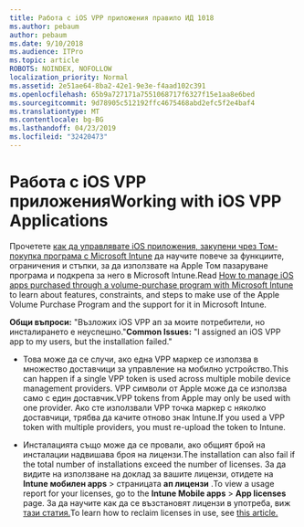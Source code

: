 ```yaml
---
title: Работа с iOS VPP приложения правило ИД 1018
ms.author: pebaum
author: pebaum
ms.date: 9/10/2018
ms.audience: ITPro
ms.topic: article
ROBOTS: NOINDEX, NOFOLLOW
localization_priority: Normal
ms.assetid: 2e51ae64-8ba2-42e1-9e3e-f4aad102c391
ms.openlocfilehash: 65b9a727171a7551068717f6327f15e1aa8e6bed
ms.sourcegitcommit: 9d78905c512192ffc4675468abd2efc5f2e4baf4
ms.translationtype: MT
ms.contentlocale: bg-BG
ms.lasthandoff: 04/23/2019
ms.locfileid: "32420473"
---
```

# <a name="working-with-ios-vpp-applications"></a><span data-ttu-id="d98f2-102">Работа с iOS VPP приложения</span><span class="sxs-lookup"><span data-stu-id="d98f2-102">Working with iOS VPP Applications</span></span>

<span data-ttu-id="d98f2-103">Прочетете [как да управлявате iOS приложения, закупени чрез Том-покупка програма с Microsoft Intune](https://docs.microsoft.com/intune/vpp-apps-ios) да научите повече за функциите, ограничения и стъпки, за да използвате на Apple Том пазаруване програма и подкрепа за него в Microsoft Intune.</span><span class="sxs-lookup"><span data-stu-id="d98f2-103">Read [How to manage iOS apps purchased through a volume-purchase program with Microsoft Intune](https://docs.microsoft.com/intune/vpp-apps-ios) to learn about features, constraints, and steps to make use of the Apple Volume Purchase Program and the support for it in Microsoft Intune.</span></span> 
  
 <span data-ttu-id="d98f2-104">**Общи въпроси:** "Възложих iOS VPP ап за моите потребители, но инсталирането е неуспешно."</span><span class="sxs-lookup"><span data-stu-id="d98f2-104">**Common Issues:** "I assigned an iOS VPP app to my users, but the installation failed."</span></span> 
  
- <span data-ttu-id="d98f2-105">Това може да се случи, ако една VPP маркер се използва в множество доставчици за управление на мобилно устройство.</span><span class="sxs-lookup"><span data-stu-id="d98f2-105">This can happen if a single VPP token is used across multiple mobile device management providers.</span></span> <span data-ttu-id="d98f2-106">VPP символи от Apple може да се използва само с един доставчик.</span><span class="sxs-lookup"><span data-stu-id="d98f2-106">VPP tokens from Apple may only be used with one provider.</span></span> <span data-ttu-id="d98f2-107">Ако сте използвали VPP точка маркер с няколко доставчици, трябва да качите отново знак Intune.</span><span class="sxs-lookup"><span data-stu-id="d98f2-107">If you used a VPP token with multiple providers, you must re-upload the token to Intune.</span></span>
    
- <span data-ttu-id="d98f2-108">Инсталацията също може да се провали, ако общият брой на инсталации надвишава броя на лицензи.</span><span class="sxs-lookup"><span data-stu-id="d98f2-108">The installation can also fail if the total number of installations exceed the number of licenses.</span></span> <span data-ttu-id="d98f2-109">За да видите на използване на доклад за вашите лицензи, отидете на **Intune мобилен apps** \> страницата **ап лицензи** .</span><span class="sxs-lookup"><span data-stu-id="d98f2-109">To view a usage report for your licenses, go to the **Intune Mobile apps** \> **App licenses** page.</span></span> <span data-ttu-id="d98f2-110">За да научите как да се възстановят лицензи в употреба, виж [тази статия.](https://docs.microsoft.com/intune/vpp-apps-ios#revoking-app-licenses-and-deleting-tokens)</span><span class="sxs-lookup"><span data-stu-id="d98f2-110">To learn how to reclaim licenses in use, see [this article.](https://docs.microsoft.com/intune/vpp-apps-ios#revoking-app-licenses-and-deleting-tokens)</span></span>
    

